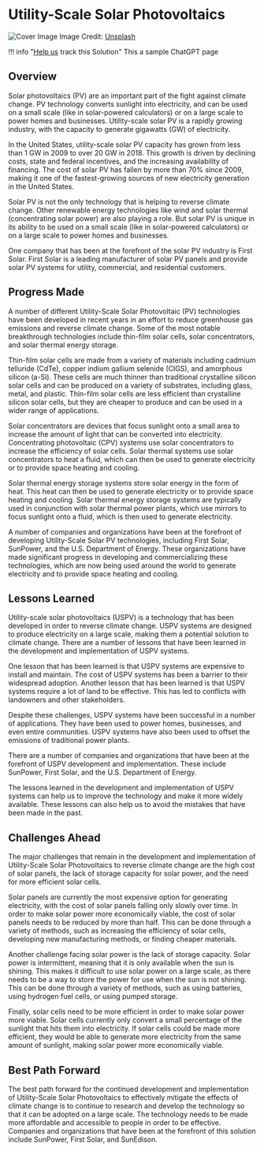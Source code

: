 # Utility-Scale Solar Photovoltaics

![Cover Image](https://images.unsplash.com/photo-1559302504-64aae6ca6b6d?crop=entropy&cs=tinysrgb&fit=max&fm=jpg&ixid=M3w0NDYzODh8MHwxfHNlYXJjaHwxfHxVdGlsaXR5LVNjYWxlJTIwU29sYXIlMjBQaG90b3ZvbHRhaWNzfGVufDB8fHx8MTY4Mzc1Mzg3OXww&ixlib=rb-4.0.3&q=80&w=1080)
Image Credit: [Unsplash](https://unsplash.com/@rgaleriacom)

!!! info "[Help us](../../contribute) track this Solution"
    This a sample ChatGPT page

## Overview

Solar photovoltaics (PV) are an important part of the fight against climate change. PV technology converts sunlight into electricity, and can be used on a small scale (like in solar-powered calculators) or on a large scale to power homes and businesses. Utility-scale solar PV is a rapidly growing industry, with the capacity to generate gigawatts (GW) of electricity.

In the United States, utility-scale solar PV capacity has grown from less than 1 GW in 2009 to over 20 GW in 2018. This growth is driven by declining costs, state and federal incentives, and the increasing availability of financing. The cost of solar PV has fallen by more than 70% since 2009, making it one of the fastest-growing sources of new electricity generation in the United States.

Solar PV is not the only technology that is helping to reverse climate change. Other renewable energy technologies like wind and solar thermal (concentrating solar power) are also playing a role. But solar PV is unique in its ability to be used on a small scale (like in solar-powered calculators) or on a large scale to power homes and businesses.

One company that has been at the forefront of the solar PV industry is First Solar. First Solar is a leading manufacturer of solar PV panels and provide solar PV systems for utility, commercial, and residential customers.

## Progress Made

A number of different Utility-Scale Solar Photovoltaic (PV) technologies have been developed in recent years in an effort to reduce greenhouse gas emissions and reverse climate change. Some of the most notable breakthrough technologies include thin-film solar cells, solar concentrators, and solar thermal energy storage.

Thin-film solar cells are made from a variety of materials including cadmium telluride (CdTe), copper indium gallium selenide (CIGS), and amorphous silicon (a-Si). These cells are much thinner than traditional crystalline silicon solar cells and can be produced on a variety of substrates, including glass, metal, and plastic. Thin-film solar cells are less efficient than crystalline silicon solar cells, but they are cheaper to produce and can be used in a wider range of applications.

Solar concentrators are devices that focus sunlight onto a small area to increase the amount of light that can be converted into electricity. Concentrating photovoltaic (CPV) systems use solar concentrators to increase the efficiency of solar cells. Solar thermal systems use solar concentrators to heat a fluid, which can then be used to generate electricity or to provide space heating and cooling.

Solar thermal energy storage systems store solar energy in the form of heat. This heat can then be used to generate electricity or to provide space heating and cooling. Solar thermal energy storage systems are typically used in conjunction with solar thermal power plants, which use mirrors to focus sunlight onto a fluid, which is then used to generate electricity.

A number of companies and organizations have been at the forefront of developing Utility-Scale Solar PV technologies, including First Solar, SunPower, and the U.S. Department of Energy. These organizations have made significant progress in developing and commercializing these technologies, which are now being used around the world to generate electricity and to provide space heating and cooling.

## Lessons Learned

Utility-scale solar photovoltaics (USPV) is a technology that has been developed in order to reverse climate change. USPV systems are designed to produce electricity on a large scale, making them a potential solution to climate change. There are a number of lessons that have been learned in the development and implementation of USPV systems.

One lesson that has been learned is that USPV systems are expensive to install and maintain. The cost of USPV systems has been a barrier to their widespread adoption. Another lesson that has been learned is that USPV systems require a lot of land to be effective. This has led to conflicts with landowners and other stakeholders.

Despite these challenges, USPV systems have been successful in a number of applications. They have been used to power homes, businesses, and even entire communities. USPV systems have also been used to offset the emissions of traditional power plants.

There are a number of companies and organizations that have been at the forefront of USPV development and implementation. These include SunPower, First Solar, and the U.S. Department of Energy.

The lessons learned in the development and implementation of USPV systems can help us to improve the technology and make it more widely available. These lessons can also help us to avoid the mistakes that have been made in the past.

## Challenges Ahead

The major challenges that remain in the development and implementation of Utility-Scale Solar Photovoltaics to reverse climate change are the high cost of solar panels, the lack of storage capacity for solar power, and the need for more efficient solar cells.

Solar panels are currently the most expensive option for generating electricity, with the cost of solar panels falling only slowly over time. In order to make solar power more economically viable, the cost of solar panels needs to be reduced by more than half. This can be done through a variety of methods, such as increasing the efficiency of solar cells, developing new manufacturing methods, or finding cheaper materials.

Another challenge facing solar power is the lack of storage capacity. Solar power is intermittent, meaning that it is only available when the sun is shining. This makes it difficult to use solar power on a large scale, as there needs to be a way to store the power for use when the sun is not shining. This can be done through a variety of methods, such as using batteries, using hydrogen fuel cells, or using pumped storage.

Finally, solar cells need to be more efficient in order to make solar power more viable. Solar cells currently only convert a small percentage of the sunlight that hits them into electricity. If solar cells could be made more efficient, they would be able to generate more electricity from the same amount of sunlight, making solar power more economically viable.

## Best Path Forward

The best path forward for the continued development and implementation of Utility-Scale Solar Photovoltaics to effectively mitigate the effects of climate change is to continue to research and develop the technology so that it can be adopted on a large scale. The technology needs to be made more affordable and accessible to people in order to be effective. Companies and organizations that have been at the forefront of this solution include SunPower, First Solar, and SunEdison.
